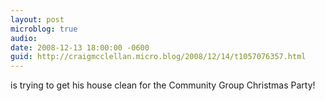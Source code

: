 ```yaml
---
layout: post
microblog: true
audio: 
date: 2008-12-13 18:00:00 -0600
guid: http://craigmcclellan.micro.blog/2008/12/14/t1057076357.html
---
```

is trying to get his house clean for the Community Group Christmas Party!
